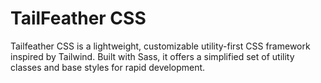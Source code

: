 # TailFeather CSS 
Tailfeather CSS is a lightweight, customizable utility-first CSS framework inspired by Tailwind. Built with Sass, it offers a simplified set of utility classes and base styles for rapid development.
